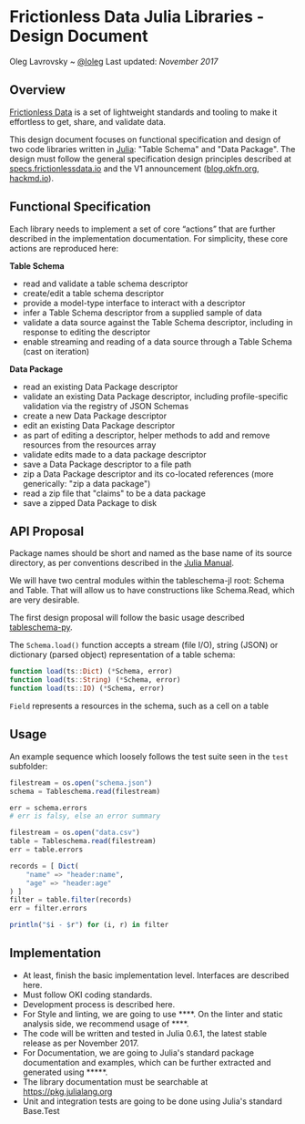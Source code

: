 # Frictionless Data Julia Libraries - Design Document

Oleg Lavrovsky ~ [@loleg](https://github.com/loleg)
Last updated: *November 2017*

## Overview

[Frictionless Data](http://frictionlessdata.io/) is a set of lightweight standards and tooling to make it effortless to get, share, and validate data.

This design document focuses on functional specification and design of two code libraries written in [Julia](https://julialang.org/): "Table Schema" and "Data Package".  The design must follow the general specification design principles described at [specs.frictionlessdata.io](https://specs.frictionlessdata.io) and the V1 announcement ([blog.okfn.org](https://blog.okfn.org/2017/09/05/frictionless-data-v1-0/), [hackmd.io](https://hackmd.io/KwUzE5wIwRgWgGYENzDgFmAgzHKA2fJOABmHwGMATEmK8GIoA===)).

## Functional Specification

Each library needs to implement a set of core “actions” that are further described in the implementation documentation. For simplicity, these core actions are reproduced here:

**Table Schema**

- read and validate a table schema descriptor
- create/edit a table schema descriptor
- provide a model-type interface to interact with a descriptor
- infer a Table Schema descriptor from a supplied sample of data
- validate a data source against the Table Schema descriptor, including in response to editing the descriptor
- enable streaming and reading of a data source through a Table Schema (cast on iteration)

**Data Package**

- read an existing Data Package descriptor
- validate an existing Data Package descriptor, including profile-specific validation via the registry of JSON Schemas
- create a new Data Package descriptor
- edit an existing Data Package descriptor
- as part of editing a descriptor, helper methods to add and remove resources from the resources array
- validate edits made to a data package descriptor
- save a Data Package descriptor to a file path
- zip a Data Package descriptor and its co-located references (more generically: "zip a data package")
- read a zip file that "claims" to be a data package
- save a zipped Data Package to disk

## API Proposal

Package names should be short and named as the base name of its source directory, as per conventions described in the [Julia Manual](https://docs.julialang.org/en/latest/manual/packages/).

We will have two central modules within the tableschema-jl root: Schema and Table. That will allow us to have constructions like Schema.Read, which are very desirable.

The first design proposal will follow the basic usage described [tableschema-py](https://github.com/frictionlessdata/tableschema-py).

The `Schema.load()` function accepts a stream (file I/O), string (JSON) or dictionary (parsed object) representation of a table schema:

```Julia
function load(ts::Dict) (*Schema, error)
function load(ts::String) (*Schema, error)
function load(ts::IO) (*Schema, error)
```

`Field` represents a resources in the schema, such as a cell on a table

## Usage

An example sequence which loosely follows the test suite seen in the `test` subfolder:

```Julia
filestream = os.open("schema.json")
schema = Tableschema.read(filestream)

err = schema.errors
# err is falsy, else an error summary

filestream = os.open("data.csv")
table = Tableschema.read(filestream)
err = table.errors

records = [ Dict(
    "name" => "header:name",
    "age" => "header:age"
) ]
filter = table.filter(records)
err = filter.errors

println("$i - $r") for (i, r) in filter
```

## Implementation

- At least, finish the basic implementation level. Interfaces are described here.
- Must follow OKI coding standards.
- Development process is described here.
- For Style and linting, we are going to use ****. On the linter and static analysis side, we recommend usage of ****.
- The code will be written and tested in Julia 0.6.1, the latest stable release as per November 2017.
- For Documentation, we are going to  Julia's standard package documentation and examples, which can be further extracted and generated using *****.
- The library documentation must be searchable at https://pkg.julialang.org
- Unit and integration tests are going to be done using Julia's standard Base.Test
